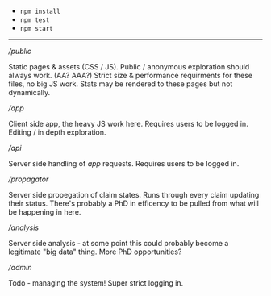  - `npm install`
 - `npm test`
 - `npm start`

---

*/public*

Static pages & assets (CSS / JS). Public / anonymous exploration should always work. (AA? AAA?) Strict size & performance requirments for these files, no big JS work. Stats may be rendered to these pages but not dynamically.

*/app*

Client side app, the heavy JS work here. Requires users to be logged in. Editing / in depth exploration.

*/api*

Server side handling of *app* requests. Requires users to be logged in.

*/propagator*

Server side propegation of claim states. Runs through every claim updating their status. There's probably a PhD in efficency to be pulled from what will be happening in here. 

*/analysis*

Server side analysis - at some point this could probably become a legitimate "big data" thing. More PhD opportunities?

*/admin*

Todo - managing the system! Super strict logging in.